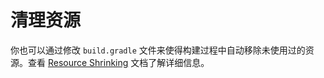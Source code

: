 # 清理资源

你也可以通过修改 `build.gradle` 文件来使得构建过程中自动移除未使用过的资源。查看 [Resource Shrinking][1] 文档了解详细信息。

[1]: https://developer.android.com/studio/build/shrink-code.html